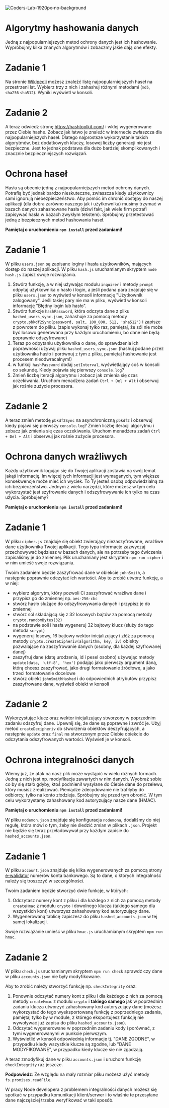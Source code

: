 ![Coders-Lab-1920px-no-background](https://user-images.githubusercontent.com/30623667/104709394-2cabee80-571f-11eb-9518-ea6a794e558e.png)


# Algorytmy hashowania danych

Jedną z najpopularniejszych metod ochrony danych jest ich hashowanie. Wypróbujmy kilka znanych algorytmów i zobaczmy jakie dają one efekty.

# Zadanie 1

Na stronie [Wikipedii](https://en.wikipedia.org/wiki/List_of_the_most_common_passwords) możesz znaleźć listę najpopularniejszych haseł na przestrzeni lat. Wybierz trzy z nich i zahashuj różnymi metodami (`md5`, `sha256` `sha512`). Wyniki wyświetl w konsoli.

# Zadanie 2

A teraz odwiedź stronę https://hashtoolkit.com/ i wklej wygenerowane przez Ciebie hashe. Zobacz jak łatwo je znaleźć w internecie zwłaszcza dla najpopularniejszych haseł. Dlatego najprostsze wykorzystanie takich algorytmów, bez dodatkowych kluczy, losowej liczby generacji nie jest bezpieczne. Jest to jednak podstawa dla dużo bardziej skomplikowanych i znacznie bezpieczniejszych rozwiązań.


# Ochrona haseł

Hasła są obecnie jedną z najpopularniejszych metod ochrony danych. Potrafią być jednak bardzo nieskuteczne, zwłaszcza kiedy użytkownicy sami ignorują niebezpieczeństwo. Aby pomóc im chronić dostępy do naszej aplikacji (dla dobra zarówno naszego jak i użytkownika) musimy trzymać w bazach danych zahashowane hasła (dziwi fakt, jak wiele firm potrafi zapisywać hasła w bazach zwykłym tekstem). Spróbujmy przetestować jedną z bezpiecznych metod hashowania haseł.

**Pamiętaj o uruchomieniu `npm install` przed zadaniami!**

# Zadanie 1

W pliku `users.json` są zapisane loginy i hasła użytkowników, mających dostęp do naszej aplikacji. W pliku `hash.js` uruchamianym skryptem `node hash.js` zapisz swoje rozwiązania.

1. Stwórz funkcję, a w niej używając modułu `inquirer` i metody `prompt` odpytaj użytkownika o hasło i login, a jeśli podana para znajduje się w pliku `users.json` to wyświetl w konsoli informację "Użytkownik zalogowany". Jeśli takiej pary nie ma w pliku, wyświetl w konsoli informację "Błędny login lub hasło".
2. Stwórz funkcje `hashPassword`, która odczyta dane z pliku `hashed_users_sync.json`, zahashuje za pomocą metody `crypto.pbkdf2Sync(password, salt, 100_000, 512, 'sha512')` i zapisze z powrotem do pliku. (zapis wykonaj tylko raz, pamiętaj, że sól nie może być losowo generowana przy każdym uruchomieniu, bo dane nie będą poprawnie odszyfrowane)
3. Teraz po odpytaniu użytkownika o dane, do sprawdzenia ich poprawności używaj pliku `hashed_users_sync.json` (hashuj podane przez użytkownika hasło i porównuj z tym z pliku, pamiętaj hashowanie jest procesem nieodwracalnym!)
4. w funkcji `hashPassword` dodaj `setInterval`, wyświetlający coś w konsoli co sekundę. Kiedy pojawia się pierwszy `console.log`?
5. Zmień liczbę iteracji algorytmu i zobacz jak zmienia się czas oczekiwania. Uruchom menadżera zadań `Ctrl + Del + Alt` i obserwuj jak rośnie zużycie procesora.

# Zadanie 2

A teraz zmień metodę `pbkdf2Sync` na asynchroniczną `pbkdf2` i obserwuj kiedy pojawi się pierwszy `console.log`? Zmień liczbę iteracji algorytmu i zobacz jak zmienia się czas oczekiwania. Uruchom menadżera zadań `Ctrl + Del + Alt` i obserwuj jak rośnie zużycie procesora.


# Ochrona danych wrażliwych

Każdy użytkownik logując się do Twojej aplikacji zostawia na swój temat jakąś informację. Im więcej tych informacji jest wymaganych, tym większe konsekwencje może mieć ich wyciek. To Ty jesteś osobą odpowiedzialną za ich bezpieczeństwo. Jednym z wielu narzędzi, które możesz w tym celu wykorzystać jest szyfrowanie danych i odszyfrowywanie ich tylko na czas użycia. Spróbujemy?

**Pamiętaj o uruchomieniu `npm install` przed zadaniami!**

# Zadanie 1

W pliku `cipher.js` znajduje się obiekt zwierający niezaszyfrowane, wrażliwe dane użytkownika Twojej aplikacji. Tego typu informacje zazwyczaj przechowywać będziesz w bazach danych, ale na potrzeby tego ćwiczenia zapisaliśmy je do zmiennej. Plik uruchamiany jest skryptem `npm run cipher` i w nim umieść swoje rozwiązania.

Twoim zadaniem będzie zaszyfrować dane w obiekcie `johnSmith`, a następnie poprawnie odczytać ich wartości. Aby to zrobić utwórz funkcję, a w niej:

- wybierz algorytm, który pozwoli Ci zaszyfrować wrażliwe dane i przypisz go do zmiennej np. `aes-256-cbc`
- stwórz hasło służące do odszyfrowywania danych i przypisz je do zmiennej
- stwórz sól składającą się z 32 losowych bajtów za pomocą metody `crypto.randomBytes(32)`
- na podstawie soli i hasła wygeneruj 32 bajtowy klucz (służy do tego metoda `scrypt`)
- wygeneruj losowy, 16 bajtowy wektor inicjalizujący i złóż za pomocą metody `crypto.createCipheriv(algorithm, key, iv)` obiekty pozwalające na zaszyfrowanie danych (osobny, dla każdej szyfrowanej danej)
- zaszyfruj dane (datę urodzenia, id i pesel osobno) używając metody `update(data, 'utf-8', 'hex')` podając jako pierwszy argument daną, którą chcesz zaszyfrować, jako drugi formatowanie źródłowe, a jako trzeci formatowanie docelowe
- stwórz obiekt `johnSmithHashed` i do odpowiednich atrybutów przypisz zaszyfrowane dane, wyświetl obiekt w konsoli

# Zadanie 2

Wykorzystując klucz oraz wektor inicjalizujący stworzony w poprzednim zadaniu odszyfruj dane. Upewnij się, że dane są poprawne i zwróć je. Użyj metod `createDecipheriv` do stworzenia obiektów deszyfrujących, a następnie `update` oraz `final` na stworzonym przez Ciebie obiekcie do odczytania odszyfrowanych wartości. Wyświetl je w konsoli.


# Ochrona integralności danych

Wiemy już, że atak na nasz plik może wystąpić w wielu różnych formach. Jedną z nich jest np. modyfikacja zawartych w nim danych. Wyobraź sobie co by się stało gdyby, ktoś podmienił wysyłane do Ciebie dane do przelewu, który musisz zrealizować. Pieniądze zdecydowanie nie trafiłyby do odbiorcy, tylko na konto złodzieja. Spróbujmy się przed tym obronić. W tym celu wykorzystamy zahashowany kod autoryzujący nasze dane (HMAC).

**Pamiętaj o uruchomieniu `npm install` przed zadaniami!**

W pliku `nodemon.json` znajduje się konfiguracja `nodemona`, dodaliśmy do niej regułę, która mówi o tym, żeby nie śledzić zmian w plikach `.json`. Projekt nie będzie się teraz przeładowywał przy każdym zapisie do `hashed_accounts.json`.

# Zadanie 1

W pliku `account.json` znajduje się kilka wygenerowanych za pomocą strony [e-walidator](http://ewalidator.pl/) numerów konta bankowego. Są to dane, o których integralność należy się troszczyć w szczególności.

Twoim zadaniem będzie stworzyć dwie funkcje, w których:

1. Odczytasz numery kont z pliku i dla każdego z nich za pomocą metody `createHmac` z modułu `crypto` i dowolnego klucza (takiego samego dla wszystkich kont) utworzysz zahashowany kod autoryzujący dane.
2. Wygenerowaną tablicę zapiszesz do pliku `hashed_accounts.json` w tej samej lokalizacji.

Swoje rozwiązanie umieść w pliku `hmac.js` uruchamianym skryptem `npm run hmac`.

# Zadanie 2

W pliku `check.js` uruchamianym skryptem `npm run check` sprawdź czy dane w pliku `accounts.json` nie były modyfikowane.

Aby to zrobić należy stworzyć funkcję np. `checkIntegrity` oraz:

1. Ponownie odczytać numery kont z pliku i dla każdego z nich za pomocą metody `createHmac` z modułu `crypto` i **takiego samego** jak w poprzednim zadaniu klucza utworzyć zahashowany kod autoryzujący dane (możesz wykorzystać do tego wyeksportowaną funkcję z poprzedniego zadania, pamiętaj tylko by w module, z którego eksportujesz funkcję nie wywoływać już zapisu do pliku `hashed_accounts.json`).
2. Odczytać wygenerowane w poprzednim zadaniu kody i porównać, z tymi wygenerowanymi w punkcie pierwszym.
3. Wyświetlić w konsoli odpowiednią informacje tj. "DANE ZGODNE", w przypadku kiedy wszystkie klucze są zgodne, lub "DANE MODYFIKOWANE", w przypadku kiedy klucze sie nie zgadzają.

A teraz zmodyfikuj dane w pliku `accounts.json` i uruchom funkcję `checkIntegrity` raz jeszcze.

**Podpowiedz**: Ze względu na mały rozmiar pliku możesz użyć metody `fs.promises.readFile`.

W pracy Node developera z problemem integralności danych możesz się spotkać w przypadku komunikacji klient/serwer i to właśnie te przesyłane dane najczęściej trzeba weryfikować w taki sposób.
